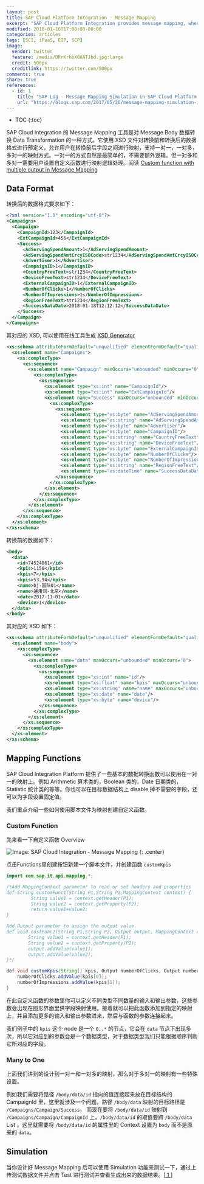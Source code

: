 ```yaml
---
layout: post
title: SAP Cloud Platform Integration - Message Mapping
excerpt: "SAP Cloud Platform Integration provides message mapping, where you can map fields between two messages  . Message mapping is one of the widely used message transformation steps in an integration flow."
modified: 2018-01-16T17:00:00-00:00
categories: articles
tags: [SCI, iPaaS, EIP, SCP]
image:
  vendor: twitter
  feature: /media/DRrKrhbX0AATJbd.jpg:large
  credit: 500px
  creditlink: https://twitter.com/500px
comments: true
share: true
references:
  - id: 1
    title: "SAP Log - Message Mapping Simulation in SAP Cloud Platform Integration"
    url: "https://blogs.sap.com/2017/05/26/message-mapping-simulation-in-sap-cloud-platform-integration/"
---
```


* TOC
{:toc}

SAP Cloud Integration 的 Message Mapping 工具是对 Message Body 数据转换 Data Transformation 的一种方式。它使用 XSD 文件对转换前和转换后的数据格式进行预定义，允许用户在转换前后字段之间进行映射，支持一对一，一对多，多对一的映射方式。一对一的方式自然是最简单的，不需要额外逻辑。但一对多和多对一需要用户设置自定义函数进行映射逻辑处理。阅读 [Custom function with multiple output in Message Mapping](https://blogs.sap.com/2017/09/25/custom-function-with-multiple-output-in-message-mapping/)

## Data Format
转换后的数据格式要求如下：

```xml
<?xml version="1.0" encoding="utf-8"?>
<Campaigns>
  <Campaign>
    <CampaignId>123</CampaignId>
    <ExtCampaignId>456</ExtCampaignId>
    <Success>
      <AdServingSpendAmount>1</AdServingSpendAmount>
      <AdServingSpendAmtCrcyISOCode>str1234</AdServingSpendAmtCrcyISOCode>
      <Advertiser>1</Advertiser>
      <CampaignID>1</CampaignID>
      <CountryFreeText>str1234</CountryFreeText>
      <DeviceFreeText>str1234</DeviceFreeText>
      <ExternalCampaignID>1</ExternalCampaignID>
      <NumberOfClicks>1</NumberOfClicks>
      <NumberOfImpressions>1</NumberOfImpressions>
      <RegionFreeText>str1234</RegionFreeText>
      <SuccessDataDate>2018-01-18T12:12:12</SuccessDataDate>
    </Success>
  </Campaign>
</Campaigns>
```

其对应的 XSD, 可以使用在线工具生成 [XSD Generator](https://www.freeformatter.com/xsd-generator.html)

```xml
<xs:schema attributeFormDefault="unqualified" elementFormDefault="qualified" xmlns:xs="http://www.w3.org/2001/XMLSchema">
  <xs:element name="Campaigns">
    <xs:complexType>
      <xs:sequence>
        <xs:element name="Campaign" maxOccurs="unbounded" minOccurs="0">
          <xs:complexType>
            <xs:sequence>
              <xs:element type="xs:int" name="CampaignId"/>
              <xs:element type="xs:int" name="ExtCampaignId"/>
              <xs:element name="Success" maxOccurs="unbounded" minOccurs="0">
                <xs:complexType>
                  <xs:sequence>
                    <xs:element type="xs:byte" name="AdServingSpendAmount"/>
                    <xs:element type="xs:string" name="AdServingSpendAmtCrcyISOCode"/>
                    <xs:element type="xs:byte" name="Advertiser"/>
                    <xs:element type="xs:byte" name="CampaignID"/>
                    <xs:element type="xs:string" name="CountryFreeText"/>
                    <xs:element type="xs:string" name="DeviceFreeText"/>
                    <xs:element type="xs:byte" name="ExternalCampaignID"/>
                    <xs:element type="xs:byte" name="NumberOfClicks"/>
                    <xs:element type="xs:byte" name="NumberOfImpressions"/>
                    <xs:element type="xs:string" name="RegionFreeText"/>
                    <xs:element type="xs:dateTime" name="SuccessDataDate"/>
                  </xs:sequence>
                </xs:complexType>
              </xs:element>
            </xs:sequence>
          </xs:complexType>
        </xs:element>
      </xs:sequence>
    </xs:complexType>
  </xs:element>
</xs:schema>
```

转换前的数据如下：

```xml
<body>
  <data>
    <id>74524861</id>
    <kpis>1150</kpis>
    <kpis>7</kpis>
    <kpis>53.94</kpis>
    <name>bj-国际01</name>
    <name>通用词-北京</name>
    <date>2017-11-01</date>
    <device>1</device>
  </data>
</body>
```

其对应的 XSD 如下：

```xml
<xs:schema attributeFormDefault="unqualified" elementFormDefault="qualified" xmlns:xs="http://www.w3.org/2001/XMLSchema">
  <xs:element name="body">
    <xs:complexType>
      <xs:sequence>
        <xs:element name="data" maxOccurs="unbounded" minOccurs="0">
          <xs:complexType>
            <xs:sequence>
              <xs:element type="xs:int" name="id"/>
              <xs:element type="xs:float" name="kpis" maxOccurs="unbounded" minOccurs="0"/>
              <xs:element type="xs:string" name="name" maxOccurs="unbounded" minOccurs="0"/>
              <xs:element type="xs:date" name="date"/>
              <xs:element type="xs:byte" name="device"/>
            </xs:sequence>
          </xs:complexType>
        </xs:element>
      </xs:sequence>
    </xs:complexType>
  </xs:element>
</xs:schema>
```

## Mapping Functions

SAP Cloud Integration Platform 提供了一些基本的数据转换函数可以使用在一对一的映射上。例如 Arithmetic 算术类的，Boolean 类的，Date 日期类的，Statistic 统计类的等等。你也可以在目标数据结构上 disable 掉不需要的字段，还可以为字段设置固定值。

我们重点介绍一些如何使用脚本文件为映射创建自定义函数。

### Custom Function
先来看一下自定义函数 Overview

![Image: SAP Cloud Integration - Message Mapping](/images/cloud/hcp/hci/sci-message-mapping.png)
{: .center}

点击Functions里创建按钮新建一个脚本文件，并创建函数 `customKpis`

```java
import com.sap.it.api.mapping.*;

/*Add MappingContext parameter to read or set headers and properties
def String customFunc1(String P1,String P2,MappingContext context) {
         String value1 = context.getHeader(P1);
         String value2 = context.getProperty(P2);
         return value1+value2;
}

Add Output parameter to assign the output value.
def void custFunc2(String P1,String P2, Output output, MappingContext context) {
        String value1 = context.getHeader(P1);
        String value2 = context.getProperty(P2);
        output.addValue(value1);
        output.addValue(value2);
}*/

def void customKpis(String[] kpis, Output numberOfClicks, Output numberOfImpressions, MappingContext context){
    numberOfClicks.addValue(kpis[0]);
    numberOfImpressions.addValue(kpis[1]);
}
```

在此自定义函数的参数里你可以定义不同类型不同数量的输入和输出参数，这些参数会出现在图形界面里供字段映射使用。接着就可以把此函数添加到指定的映射上，并且添加更多的输入和输出参数进来，然后与函数的参数连接起来。

我们例子中的 `kpis` 这个 node 是一个 `0..*` 的节点，它会在 `data` 节点下出现多次，所以它对应到的参数会是一个数据类型，对于数据类型我们只能根据顺序判断它所对应的字段。

### Many to One
上面我们讲到的设计到一对一和一对多的映射，那么对于多对一的映射有一些特殊设置。

例如我们需要将路径 `/body/data/id` 指向的值连接起来放在目标结构的 CampaignId 里，这里就涉及一个问题，路径 `/body/data` 映射的目标路径是 `/Campaigns/Campaign/Success`， 而现在要将 `/body/data/id` 映射到 `/Campaigns/Campaign/CampaignId` 上，`/body/data/id` 的取值要跨 `/body/data` List 。这里就需要将 `/body/data/id` 的属性里的 Context 设置为 `body` 而不是原来的 `data`。

## Simulation

当你设计好 Message Mapping 后可以使用 Simulation 功能来测试一下，通过上传测试数据文件并点击 Test 进行测试并查看生成出来的数据结果。[[ 1 ](#reference-1)]
